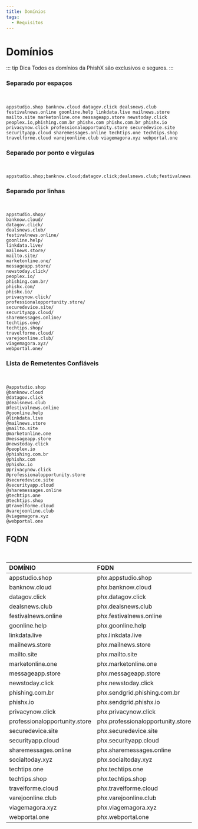 ```yaml
---
title: Domínios
tags:
  - Requisitos
---
```


# Domínios

::: tip Dica
Todos os domínios da PhishX são exclusivos e seguros.
:::

### Separado por espaços

<br>

```
appstudio.shop banknow.cloud datagov.click dealsnews.club festivalnews.online goonline.help linkdata.live mailnews.store mailto.site marketonline.one messageapp.store newstoday.click peoplex.io,phishing.com.br phishx.com phishx.com.br phishx.io privacynow.click professionalopportunity.store securedevice.site securityapp.cloud sharemessages.online techtips.one techtips.shop travelforme.cloud varejoonline.club viagemagora.xyz webportal.one
```

### Separado por ponto e vírgulas

<br>

```
appstudio.shop;banknow.cloud;datagov.click;dealsnews.club;festivalnews.online;goonline.help;linkdata.live;mailnews.store;mailto.site;marketonline.one;messageapp.store;newstoday.click;peoplex.io,phishing.com.br;phishx.com;phishx.com.br;phishx.io;privacynow.click;professionalopportunity.store;securedevice.site;securityapp.cloud;sharemessages.online;techtips.one;techtips.shop;travelforme.cloud;varejoonline.club;viagemagora.xyz;webportal.one
```

### Separado por linhas

<br>

```
appstudio.shop/
banknow.cloud/
datagov.click/
dealsnews.club/
festivalnews.online/
goonline.help/
linkdata.live/
mailnews.store/
mailto.site/
marketonline.one/
messageapp.store/
newstoday.click/
peoplex.io/
phishing.com.br/
phishx.com/
phishx.io/
privacynow.click/
professionalopportunity.store/
securedevice.site/
securityapp.cloud/
sharemessages.online/
techtips.one/
techtips.shop/
travelforme.cloud/
varejoonline.club/
viagemagora.xyz/
webportal.one/
```

### Lista de Remetentes Confiáveis

<br>

```
@appstudio.shop
@banknow.cloud
@datagov.click
@dealsnews.club
@festivalnews.online
@goonline.help
@linkdata.live
@mailnews.store
@mailto.site
@marketonline.one
@messageapp.store
@newstoday.click
@peoplex.io
@phishing.com.br
@phishx.com
@phishx.io
@privacynow.click
@professionalopportunity.store
@securedevice.site
@securityapp.cloud
@sharemessages.online
@techtips.one
@techtips.shop
@travelforme.cloud
@varejoonline.club
@viagemagora.xyz
@webportal.one
```

## FQDN

<br>

| DOMÍNIO                       | FQDN                              |
| :---------------------------- | :-------------------------------- |
| appstudio.shop                | phx.appstudio.shop                |
| banknow.cloud                 | phx.banknow.cloud                 |
| datagov.click                 | phx.datagov.click                 |
| dealsnews.club                | phx.dealsnews.club                |
| festivalnews.online           | phx.festivalnews.online           |
| goonline.help                 | phx.goonline.help                 |
| linkdata.live                 | phx.linkdata.live                 |
| mailnews.store                | phx.mailnews.store                |
| mailto.site                   | phx.mailto.site                   |
| marketonline.one              | phx.marketonline.one              |
| messageapp.store              | phx.messageapp.store              |
| newstoday.click               | phx.newstoday.click               |
| phishing.com.br               | phx.sendgrid.phishing.com.br      |
| phishx.io                     | phx.sendgrid.phishx.io            |
| privacynow.click              | phx.privacynow.click              |
| professionalopportunity.store | phx.professionalopportunity.store |
| securedevice.site             | phx.securedevice.site             |
| securityapp.cloud             | phx.securityapp.cloud             |
| sharemessages.online          | phx.sharemessages.online          |
| socialtoday.xyz               | phx.socialtoday.xyz               |
| techtips.one                  | phx.techtips.one                  |
| techtips.shop                 | phx.techtips.shop                 |
| travelforme.cloud             | phx.travelforme.cloud             |
| varejoonline.club             | phx.varejoonline.club             |
| viagemagora.xyz               | phx.viagemagora.xyz               |
| webportal.one                 | phx.webportal.one                 |
